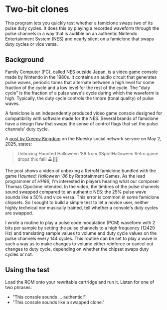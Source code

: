 Two-bit clones
==============

This program lets you quickly test whether a famiclone swaps two of
its pulse duty cycles.  It does this by playing a recorded waveform
through the pulse channels in a way that is audible on an authentic
Nintendo Entertainment System (NES) and nearly silent on a famiclone
that swaps duty cycles or vice versa.

Background
----------

Family Computer (FC), called NES outside Japan, is a video game
console made by Nintendo in the 1980s.  It contains an audio circuit
that generates pulse waves, periodic tones that alternate between a
high level for some fraction of the cycle and a low level for the
rest of the cycle.  The "duty cycle" is the fraction of a pulse
wave's cycle during which the waveform is high.  Typically, the duty
cycle controls the timbre (tonal quality) of pulse waves.

A famiclone is an independently produced video game console designed
for compatibility with software made for the NES.  Several brands of
famiclone have a design flaw that swaps the sense of control flags
that set the pulse channels' duty cycle.

A [post by Creepy Kingdom] on the Bluesky social network service
on May 2, 2025, states:

> Unboxing Haunted Halloween ’86 from #SpiritHalloween Retro game
> drops this fall! 🕹️🎃👻

The post shows a video of unboxing a RetroN famiclone bundled with
the game *Haunted: Halloween '86* by Retrotainment Games.  As the
lead programmer of *HH86*, I'm interested in players hearing what our
composer Thomas Cipollone intended.  In the video, the timbres of the
pulse channels sound swapped compared to an authentic NES: the 25%
pulse wave sounds like a 50% and vice versa.  This error is common in
some famiclone chipsets.  So I sought to build a simple test to let
a novice user, neither highly technical nor musically trained, tell
whether a console's duty cycles are swapped.

I wrote a routine to play a pulse code modulation (PCM) waveform with
2 bits per sample by setting the pulse channels to a high frequency
(12429 Hz) and translating sample values to volume and duty cycle
values on the pulse channels every 144 cycles.  This routine can be
set to play a wave in such a way as to make changes to volume either
reinforce or cancel out changes to duty cycle, depending on whether
the chipset swaps duty cycles or not.

[post by Creepy Kingdom]: https://bsky.app/profile/creepykingdom.bsky.social/post/3lo64o42jhs2d

Using the test
--------------

Load the ROM onto your rewritable cartridge and run it.  Listen for
one of two phrases:

- "This console sounds ... authentic!"
- "This console sounds like a swapped clone."
